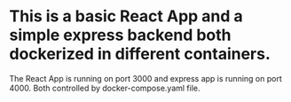 # This is a basic React App and a simple express backend both dockerized in different containers.

The React App is running on port 3000 and express app is running on port 4000. Both controlled by docker-compose.yaml file.
